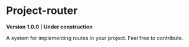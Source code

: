 # Project-router

**Version 1.0.0** | **Under construction**

A system for implementing routes in your project.
Feel free to contribute.